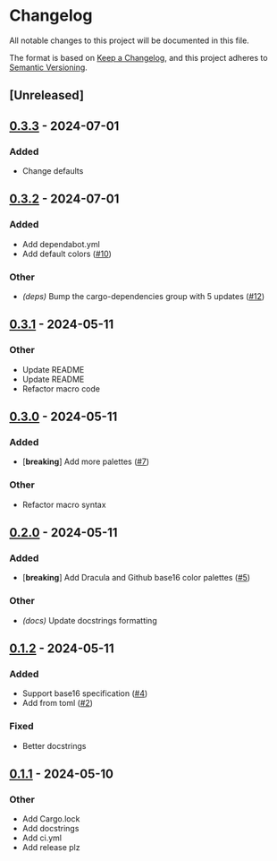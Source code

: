 # Changelog
All notable changes to this project will be documented in this file.

The format is based on [Keep a Changelog](https://keepachangelog.com/en/1.0.0/),
and this project adheres to [Semantic Versioning](https://semver.org/spec/v2.0.0.html).

## [Unreleased]

## [0.3.3](https://github.com/kdheepak/ratatui-base16/compare/v0.3.2...v0.3.3) - 2024-07-01

### Added
- Change defaults

## [0.3.2](https://github.com/kdheepak/ratatui-base16/compare/v0.3.1...v0.3.2) - 2024-07-01

### Added
- Add dependabot.yml
- Add default colors ([#10](https://github.com/kdheepak/ratatui-base16/pull/10))

### Other
- *(deps)* Bump the cargo-dependencies group with 5 updates ([#12](https://github.com/kdheepak/ratatui-base16/pull/12))

## [0.3.1](https://github.com/kdheepak/ratatui-base16/compare/v0.3.0...v0.3.1) - 2024-05-11

### Other
- Update README
- Update README
- Refactor macro code

## [0.3.0](https://github.com/kdheepak/ratatui-base16/compare/v0.2.0...v0.3.0) - 2024-05-11

### Added
- [**breaking**] Add more palettes ([#7](https://github.com/kdheepak/ratatui-base16/pull/7))

### Other
- Refactor macro syntax

## [0.2.0](https://github.com/kdheepak/ratatui-base16/compare/v0.1.2...v0.2.0) - 2024-05-11

### Added
- [**breaking**] Add Dracula and Github base16 color palettes ([#5](https://github.com/kdheepak/ratatui-base16/pull/5))

### Other
- *(docs)* Update docstrings formatting

## [0.1.2](https://github.com/kdheepak/ratatui-base16/compare/v0.1.1...v0.1.2) - 2024-05-11

### Added
- Support base16 specification ([#4](https://github.com/kdheepak/ratatui-base16/pull/4))
- Add from toml ([#2](https://github.com/kdheepak/ratatui-base16/pull/2))

### Fixed
- Better docstrings

## [0.1.1](https://github.com/kdheepak/ratatui-base16/compare/v0.1.0...v0.1.1) - 2024-05-10

### Other
- Add Cargo.lock
- Add docstrings
- Add ci.yml
- Add release plz
